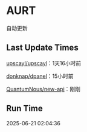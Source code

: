 # AURT

自动更新


## Last Update Times

[upscayl/upscayl](https://github.com/upscayl/upscayl)：1天16小时前

[donknap/dpanel](https://github.com/donknap/dpanel)：15小时前

[QuantumNous/new-api](https://github.com/QuantumNous/new-api)：刚刚


## Run Time
2025-06-21 02:04:36
